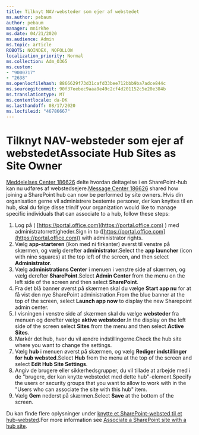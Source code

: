 ```yaml
---
title: Tilknyt NAV-websteder som ejer af webstedet
ms.author: pebaum
author: pebaum
manager: mnirkhe
ms.date: 04/21/2020
ms.audience: Admin
ms.topic: article
ROBOTS: NOINDEX, NOFOLLOW
localization_priority: Normal
ms.collection: Adm_O365
ms.custom:
- "9000717"
- "2638"
ms.openlocfilehash: 8866629f73d31cafd33bee712bbb9ba7adce844c
ms.sourcegitcommit: 90f37eebec9aaa9e49c2cf4d201152c5e20e384b
ms.translationtype: MT
ms.contentlocale: da-DK
ms.lasthandoff: 08/17/2020
ms.locfileid: "46786667"
---
```

# <a name="associate-hub-sites-as-site-owner"></a><span data-ttu-id="50725-102">Tilknyt NAV-websteder som ejer af webstedet</span><span class="sxs-lookup"><span data-stu-id="50725-102">Associate Hub Sites as Site Owner</span></span>

<span data-ttu-id="50725-103">[Meddelelses Center 186626](https://admin.microsoft.com/Adminportal/Home?source=applauncher#/MessageCenter?id=MC186626) delte hvordan deltagelse i en SharePoint-hub kan nu udføres af webstedsejere.</span><span class="sxs-lookup"><span data-stu-id="50725-103">[Message Center 186626](https://admin.microsoft.com/Adminportal/Home?source=applauncher#/MessageCenter?id=MC186626) shared how joining a SharePoint hub can now be performed by site owners.</span></span> <span data-ttu-id="50725-104">Hvis din organisation gerne vil administrere bestemte personer, der kan knyttes til en hub, skal du følge disse trin:</span><span class="sxs-lookup"><span data-stu-id="50725-104">If your organization would like to manage specific individuals that can associate to a hub, follow these steps:</span></span> 

1. <span data-ttu-id="50725-105">Log på ( [https://portal.office.com](https://portal.office.com) ) med administratorrettigheder.</span><span class="sxs-lookup"><span data-stu-id="50725-105">Sign in to ([https://portal.office.com](https://portal.office.com)) with administrator rights.</span></span>
2. <span data-ttu-id="50725-106">Vælg **app-starteren** (ikon med ni firkanter) øverst til venstre på skærmen, og vælg derefter **administrator**.</span><span class="sxs-lookup"><span data-stu-id="50725-106">Select the **app launcher** (icon with nine squares) at the top left of the screen, and then select **Administrator**.</span></span>
3. <span data-ttu-id="50725-107">Vælg **administrations Center** i menuen i venstre side af skærmen, og vælg derefter **SharePoint**.</span><span class="sxs-lookup"><span data-stu-id="50725-107">Select **Admin Center** from the menu on the left side of the screen and then select **SharePoint**.</span></span>
4. <span data-ttu-id="50725-108">Fra det blå banner øverst på skærmen skal du vælge **Start app nu** for at få vist den nye SharePoint administration.</span><span class="sxs-lookup"><span data-stu-id="50725-108">From the blue banner at the top of the screen, select **Launch app now** to display the new Sharepoint admin center.</span></span>
5. <span data-ttu-id="50725-109">I visningen i venstre side af skærmen skal du vælge **websteder** fra menuen og derefter vælge **aktive websteder**.</span><span class="sxs-lookup"><span data-stu-id="50725-109">In the display on the left side of the screen select **Sites** from the menu and then select **Active Sites**.</span></span>
6. <span data-ttu-id="50725-110">Markér det hub, hvor du vil ændre indstillingerne.</span><span class="sxs-lookup"><span data-stu-id="50725-110">Check the hub site where you want to change the settings.</span></span>
7. <span data-ttu-id="50725-111">Vælg **hub** i menuen øverst på skærmen, og vælg **Rediger indstillinger for hub websted**.</span><span class="sxs-lookup"><span data-stu-id="50725-111">Select **Hub** from the menu at the top of the screen and select **Edit Hub Site Settings**.</span></span>
8. <span data-ttu-id="50725-112">Angiv de brugere eller sikkerhedsgrupper, du vil tillade at arbejde med i de "brugere, der kan knytte webstedet med dette hub"-element.</span><span class="sxs-lookup"><span data-stu-id="50725-112">Specify the users or security groups that you want to allow to work with in the "Users who can associate the site with this hub" item.</span></span>
9. <span data-ttu-id="50725-113">Vælg **Gem** nederst på skærmen.</span><span class="sxs-lookup"><span data-stu-id="50725-113">Select **Save** at the bottom of the screen.</span></span>

<span data-ttu-id="50725-114">Du kan finde flere oplysninger under [knytte et SharePoint-websted til et hub-websted](https://support.office.com/article/associate-a-sharepoint-site-with-a-hub-site-ae0009fd-af04-4d3d-917d-88edb43efc05).</span><span class="sxs-lookup"><span data-stu-id="50725-114">For more information see [Associate a SharePoint site with a hub site](https://support.office.com/article/associate-a-sharepoint-site-with-a-hub-site-ae0009fd-af04-4d3d-917d-88edb43efc05).</span></span> 